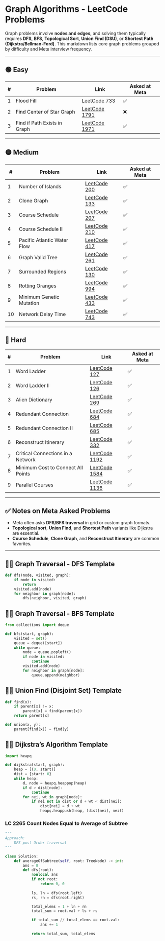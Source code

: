 # Graph Algorithms - LeetCode Problems

Graph problems involve **nodes and edges**, and solving them typically requires **DFS**, **BFS**, **Topological Sort**, **Union Find (DSU)**, or **Shortest Path (Dijkstra/Bellman-Ford)**. This markdown lists core graph problems grouped by difficulty and Meta interview frequency.

---

## 🟢 Easy

| # | Problem | Link | Asked at Meta |
|---|---------|------|---------------|
| 1 | Flood Fill | [LeetCode 733](https://leetcode.com/problems/flood-fill/) | ✅ |
| 2 | Find Center of Star Graph | [LeetCode 1791](https://leetcode.com/problems/find-center-of-star-graph/) | ❌ |
| 3 | Find if Path Exists in Graph | [LeetCode 1971](https://leetcode.com/problems/find-if-path-exists-in-graph/) | ✅ |

---

## 🟡 Medium

| # | Problem | Link | Asked at Meta |
|---|---------|------|---------------|
| 1 | Number of Islands | [LeetCode 200](https://leetcode.com/problems/number-of-islands/) | ✅ |
| 2 | Clone Graph | [LeetCode 133](https://leetcode.com/problems/clone-graph/) | ✅ |
| 3 | Course Schedule | [LeetCode 207](https://leetcode.com/problems/course-schedule/) | ✅ |
| 4 | Course Schedule II | [LeetCode 210](https://leetcode.com/problems/course-schedule-ii/) | ✅ |
| 5 | Pacific Atlantic Water Flow | [LeetCode 417](https://leetcode.com/problems/pacific-atlantic-water-flow/) | ✅ |
| 6 | Graph Valid Tree | [LeetCode 261](https://leetcode.com/problems/graph-valid-tree/) | ✅ |
| 7 | Surrounded Regions | [LeetCode 130](https://leetcode.com/problems/surrounded-regions/) | ✅ |
| 8 | Rotting Oranges | [LeetCode 994](https://leetcode.com/problems/rotting-oranges/) | ✅ |
| 9 | Minimum Genetic Mutation | [LeetCode 433](https://leetcode.com/problems/minimum-genetic-mutation/) | ✅ |
| 10 | Network Delay Time | [LeetCode 743](https://leetcode.com/problems/network-delay-time/) | ✅ |

---

## 🔴 Hard

| # | Problem | Link | Asked at Meta |
|---|---------|------|---------------|
| 1 | Word Ladder | [LeetCode 127](https://leetcode.com/problems/word-ladder/) | ✅ |
| 2 | Word Ladder II | [LeetCode 126](https://leetcode.com/problems/word-ladder-ii/) | ✅ |
| 3 | Alien Dictionary | [LeetCode 269](https://leetcode.com/problems/alien-dictionary/) | ✅ |
| 4 | Redundant Connection | [LeetCode 684](https://leetcode.com/problems/redundant-connection/) | ✅ |
| 5 | Redundant Connection II | [LeetCode 685](https://leetcode.com/problems/redundant-connection-ii/) | ✅ |
| 6 | Reconstruct Itinerary | [LeetCode 332](https://leetcode.com/problems/reconstruct-itinerary/) | ✅ |
| 7 | Critical Connections in a Network | [LeetCode 1192](https://leetcode.com/problems/critical-connections-in-a-network/) | ✅ |
| 8 | Minimum Cost to Connect All Points | [LeetCode 1584](https://leetcode.com/problems/minimum-cost-to-connect-all-points/) | ✅ |
| 9 | Parallel Courses | [LeetCode 1136](https://leetcode.com/problems/parallel-courses/) | ✅ |

---

## ✅ Notes on Meta Asked Problems

- Meta often asks **DFS/BFS traversal** in grid or custom graph formats.
- **Topological sort**, **Union Find**, and **Shortest Path** variants like Dijkstra are essential.
- **Course Schedule**, **Clone Graph**, and **Reconstruct Itinerary** are common favorites.

---

## 👨‍💻 Graph Traversal - DFS Template

```python
def dfs(node, visited, graph):
    if node in visited:
        return
    visited.add(node)
    for neighbor in graph[node]:
        dfs(neighbor, visited, graph)
```

## 👨‍💻 Graph Traversal - BFS Template

```python
from collections import deque

def bfs(start, graph):
    visited = set()
    queue = deque([start])
    while queue:
        node = queue.popleft()
        if node in visited:
            continue
        visited.add(node)
        for neighbor in graph[node]:
            queue.append(neighbor)
```

## 👨‍💻 Union Find (Disjoint Set) Template

```python
def find(x):
    if parent[x] != x:
        parent[x] = find(parent[x])
    return parent[x]

def union(x, y):
    parent[find(x)] = find(y)
```

## 👨‍💻 Dijkstra’s Algorithm Template

```python
import heapq

def dijkstra(start, graph):
    heap = [(0, start)]
    dist = {start: 0}
    while heap:
        d, node = heapq.heappop(heap)
        if d > dist[node]:
            continue
        for nei, wt in graph[node]:
            if nei not in dist or d + wt < dist[nei]:
                dist[nei] = d + wt
                heapq.heappush(heap, (dist[nei], nei))
```

### LC 2265 Count Nodes Equal to Average of Subtree

```python
"""
Approach:
    DFS post Order traversal
"""

class Solution:
    def averageOfSubtree(self, root: TreeNode) -> int:
        ans = 0
        def dfs(root):
            nonlocal ans
            if not root:
                return 0, 0
            
            ls, ln = dfs(root.left)
            rs, rn = dfs(root.right)

            total_elems = 1 + ln + rn
            total_sum = root.val + ls + rs

            if total_sum // total_elems == root.val:
                ans += 1
                       
            return total_sum, total_elems
```


